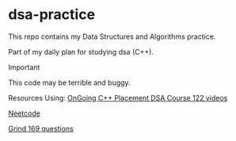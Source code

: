# dsa-practice
This repo contains my Data Structures and Algorithms practice. 


Part of my daily plan for studying dsa (C++).

Important

This code may be terrible and buggy.

Resources Using:
[OnGoing C++ Placement DSA Course 122 videos](https://www.youtube.com/playlist?list=PLDzeHZWIZsTryvtXdMr6rPh4IDexB5NIA)

[Neetcode](https://neetcode.io/)

[Grind 169 questions](https://www.techinterviewhandbook.org/grind75?hours=22&weeks=11&mode=preferences&grouping=topics#)